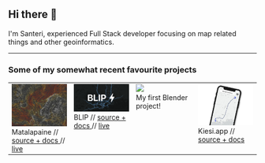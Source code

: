 ## Hi there 👋

I'm Santeri, experienced Full Stack developer focusing on map related things and other geoinformatics.

---

### Some of my somewhat recent favourite projects
<table>
  <tr>
    <td width="25%" valign="top">
      <a href="https://matalapaine.fi">
        <img src="./media/matalapaine.jpg"/>
      </a>
      Matalapaine //
      <a href="https://github.com/Napuu/weather-dashboard-front">
        source + docs
      </a>
      // 
      <a href="https://matalapaine.fi">
        live
      </a>
    </td>
    <td width="25%" valign="top">
      <a href="https://blip.nauruvers.io">
        <img src="./media/blip.png"/>
      </a>
      BLIP //
      <a href="https://github.com/Napuu/weather-dashboard-front">
        source + docs
      </a>
      // 
      <a href="https://matalapaine.fi">
        live
      </a>
    </td>
    <td width="25%" valign="top">
      <img src="./media/donut.gif"/><br/>
        My first Blender project!
    </td>
    <td width="25%" valign="top">
      <a href="https://jaantaponen.github.io/kiesi.app">
        <img src="./media/kiesiapp.png"/>
      </a>
      Kiesi.app //
      <a href="https://github.com/JaanTaponen/kiesi.app">
        source + docs
      </a>
    </td>
  </tr>
</table>
